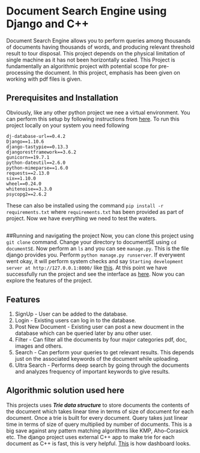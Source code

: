 # Document Search Engine using Django and C++
Document Search Engine allows you to perform queries among thousands of documents having thousands of words, and producing relevant 
threshold result to tour disposal. This project depends on the physical limitation of single machine as it has not been horizontally scaled.
This Project is fundamentally an algorithmic project with potential scope for pre-processing the document. In this project, emphasis has been given
on working with pdf files is given.

## Prerequisites and Installation
Obviously, like any other python project we nee a virtual environment. You can perform this setup by following instructions
from [here](http://docs.python-guide.org/en/latest/dev/virtualenvs/).
To run this project locally on your system you need following 
```
dj-database-url==0.4.2
Django==1.10.6
django-tastypie==0.13.3
djangorestframework==3.6.2
gunicorn==19.7.1
python-dateutil==2.6.0
python-mimeparse==1.6.0
requests==2.13.0
six==1.10.0
wheel==0.24.0
whitenoise==3.3.0
psycopg2==2.6.2
```
These can also be installed using the command ```pip install -r requirements.txt``` where ```requirements.txt``` has been provided
as part of project. Now we have everything we need to test the waters.
##
##Running and navigating the project
Now, you can clone this project using ```git clone``` command. Change your directory to documentSE using ```cd documentSE```. Now perform
an ```ls``` and you can see ```manage.py```. This is the file django provides you. Perform ```python manage.py runserver```. If everywent went 
okay, it will perform system checks and say ```Starting development server at http://127.0.0.1:8000/``` like [this](https://imgur.com/a/6YWwS). 
At this point we have successfully run the project and see the interface as [here](https://imgur.com/a/Y7pcd).
Now you can explore the features of the project.

## Features
1. SignUp - User can be added to the database.
2. Login - Existing users can log in to the database.
3. Post New Document - Existing user can post a new doucment in the database which can be queried later by anu other user.
4. Filter - Can filter all the documents by four major categories pdf, doc, images and others.
5. Search - Can perform your queries to get relevant results. This depends just on the associated keywords of the document while uploading.
6. Ultra Search - Performs deep search by going through the documents and analyzes frequency of important keywords to give results.


## Algorithmic solution used here 
This projects uses ***Trie data structure*** to store documents the contents of the document which takes linear time in terms of size of
document for each document. Once a trie is built for every document. Query takes just linear time in terms of size of query multiplied by 
number of documents. This is a big save against any pattern matching algorithms like KMP, Aho–Corasick etc. The django project uses external
C++ app to make trie for each document as C++ is fast, this is very helpful. 
[This](https://imgur.com/a/rMKAm) is how dashboard looks.
